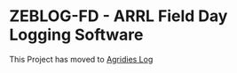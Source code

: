 # ZEBLOG-FD - ARRL Field Day Logging Software

This Project has moved to [Agridies Log](https://github.com/absenth/agridies)
